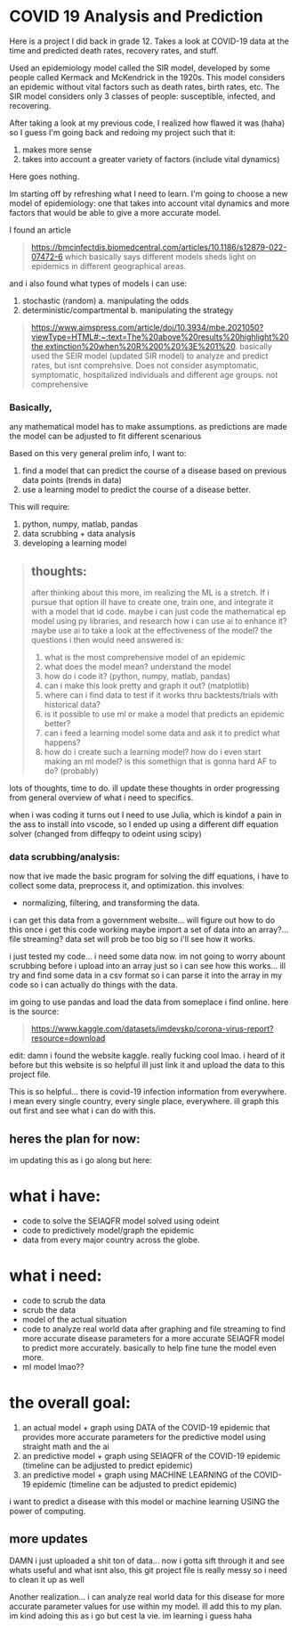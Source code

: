 # COVID 19 Analysis and Prediction
 Here is a project I did back in grade 12. Takes a look at COVID-19 data at the time and predicted death rates, recovery rates, and stuff.

Used an epidemiology model called the SIR model, developed by some people called Kermack and McKendrick in the 1920s. This model considers an epidemic without vital factors such as death rates, birth rates, etc. The SIR model considers only 3 classes of people: susceptible, infected, and recovering.
 
After taking a look at my previous code, I realized how flawed it was (haha) so I guess I'm going back and redoing my project such that it:
1. makes more sense
2. takes into account a greater variety of factors (include vital dynamics)

Here goes nothing.

Im starting off by refreshing what I need to learn. I'm going to choose a new model of epidemiology: one that takes into account vital dynamics and more factors that would be able to give a more accurate model.

I found an article
> https://bmcinfectdis.biomedcentral.com/articles/10.1186/s12879-022-07472-6
> which basically says different models sheds light on epidemics in different geographical areas.

and i also found what types of models i can use:
1. stochastic (random)
   a. manipulating the odds
2. deterministic/compartmental
   b. manipulating the strategy
> https://www.aimspress.com/article/doi/10.3934/mbe.2021050?viewType=HTML#:~:text=The%20above%20results%20highlight%20the,extinction%20when%20R%200%20%3E%201%20.
> basically used the SEIR model (updated SIR model) to analyze and predict rates, but isnt comprehsive. Does not consider asymptomatic, symptomatic, hospitalized individuals and different age groups.
> not comprehensive

### Basically,
any mathematical model has to make assumptions. as predictions are made the model can be adjusted to fit different scenarious

Based on this very general prelim info, I want to:
1. find a model that can predict the course of a disease based on previous data points (trends in data)
2. use a learning model to predict the course of a disease better.

This will require:
1. python, numpy, matlab, pandas
2. data scrubbing + data analysis
3. developing a learning model

> ## thoughts:
> after thinking about this more, im realizing the ML is a stretch. If i pursue that option ill have to create one, train one, and integrate it with a model that id code.
> maybe i can just code the mathematical ep model using py libraries, and research how i can use ai to enhance it?
> maybe use ai to take a look at the effectiveness of the model?
> the questions i then would need answered is:
> 1. what is the most comprehensive model of an epidemic
> 2. what does the model mean? understand the model
> 3. how do i code it? (python, numpy, matlab, pandas)
> 4. can i make this look pretty and graph it out? (matplotlib)
> 5. where can i find data to test if it works thru backtests/trials with historical data?
> 6. is it possible to use ml or make a model that predicts an epidemic better?
> 7. can i feed a learning model some data and ask it to predict what happens?
> 8. how do i create such a learning model? how do i even start making an ml model? is this somethign that is gonna hard AF to do? (probably)

lots of thoughts, time to do. ill update these thoughts in order progressing from general overview of what i need to specifics.

when i was coding it turns out I need to use Julia, which is kindof a pain in the ass to install into vscode, so I ended up using a different diff equation solver (changed from diffeqpy to odeint using scipy)

### data scrubbing/analysis:

now that ive made the basic program for solving the diff equations, i have to collect some data, preprocess it, and optimization.
this involves:
- normalizing, filtering, and transforming the data.

i can get this data from a government website... will figure out how to do this once i get this code working
maybe import a set of data into an array?... file streaming? data set will prob be too big so i'll see how it works.

i just tested my code... i need some data now. im not going to worry abount scrubbing before i upload into an array just so i can see how this works... ill try and find some data in a csv format so i can parse it into the array in my code so i can actually do things with the data.

im going to use pandas and load the data from someplace i find online. here is the source: 
> https://www.kaggle.com/datasets/imdevskp/corona-virus-report?resource=download

edit: damn i found the website kaggle. really fucking cool lmao. i heard of it before but this website is so helpful ill just link it and upload the data to this project file.

This is so helpful... there is covid-19 infection information from everywhere. i mean every single country, every single place, everywhere. ill graph this out first and see what i can do with this.

## heres the plan for now:
im updating this as i go along but here:

# what i have:
- code to solve the SEIAQFR model solved using odeint
- code to predictively model/graph the epidemic
- data from every major country across the globe.

# what i need:
- code to scrub the data
- scrub the data
- model of the actual situation
- code to analyze real world data after graphing and file streaming to find more accurate disease parameters for a more accurate SEIAQFR model to predict more accurately. basically to help fine tune the model even more.
- ml model lmao??

# the overall goal:
1. an actual model + graph using DATA of the COVID-19 epidemic that provides more accurate parameters for the predictive model using straight math and the ai
2. an predictive model + graph using SEIAQFR of the COVID-19 epidemic (timeline can be adjjusted to predict epidemic)
3. an predictive model + graph using MACHINE LEARNING of the COVID-19 epidemic (timeline can be adjusted to predict epidemic)

i want to predict a disease with this model or machine learning USING the power of computing.

## more updates

DAMN i just uploaded a shit ton of data... now i gotta sift through it and see whats useful and what isnt
also, this git project file is really messy so i need to clean it up as well

Another realization... i can analyze real world data for this disease for more accurate parameter values for use within my model. ill add this to my plan. im kind adoing this as i go but cest la vie. im learning i guess haha